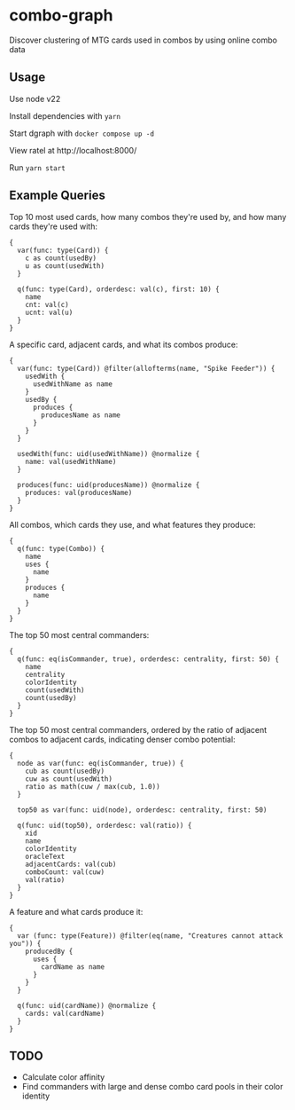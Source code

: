 # combo-graph
Discover clustering of MTG cards used in combos by using online combo data

## Usage
Use node v22

Install dependencies with `yarn`

Start dgraph with `docker compose up -d`

View ratel at http://localhost:8000/

Run `yarn start`

## Example Queries

Top 10 most used cards, how many combos they're used by, and how many cards they're used with:
```
{
  var(func: type(Card)) {
    c as count(usedBy)
    u as count(usedWith)
  }
  
  q(func: type(Card), orderdesc: val(c), first: 10) {
    name
    cnt: val(c)
    ucnt: val(u) 
  }
}
```

A specific card, adjacent cards, and what its combos produce:
```
{
  var(func: type(Card)) @filter(allofterms(name, "Spike Feeder")) {
    usedWith {
      usedWithName as name
    }
    usedBy {
      produces {
        producesName as name
      }
    }
  }

  usedWith(func: uid(usedWithName)) @normalize {
    name: val(usedWithName)
  }

  produces(func: uid(producesName)) @normalize {
    produces: val(producesName)
  }
}
```

All combos, which cards they use, and what features they produce:
```
{
  q(func: type(Combo)) {
    name
    uses {
      name
    }
    produces {
      name
    }
  }
}
```

The top 50 most central commanders:
```
{
  q(func: eq(isCommander, true), orderdesc: centrality, first: 50) {
    name
    centrality
    colorIdentity
    count(usedWith)
    count(usedBy)
  }  
}
```

The top 50 most central commanders, ordered by the ratio of adjacent combos to adjacent cards, indicating denser combo potential:
```
{
  node as var(func: eq(isCommander, true)) {
    cub as count(usedBy)
    cuw as count(usedWith)
    ratio as math(cuw / max(cub, 1.0))
  }
    
  top50 as var(func: uid(node), orderdesc: centrality, first: 50)
    
  q(func: uid(top50), orderdesc: val(ratio)) {
    xid
    name
    colorIdentity
    oracleText
    adjacentCards: val(cub)
    comboCount: val(cuw)
    val(ratio)
  }
}
```

A feature and what cards produce it:
```
{  
  var (func: type(Feature)) @filter(eq(name, "Creatures cannot attack you")) {
    producedBy {
      uses {
        cardName as name
      }
    }
  }
    
  q(func: uid(cardName)) @normalize {
    cards: val(cardName)
  }
}
```

## TODO
* Calculate color affinity
* Find commanders with large and dense combo card pools in their color identity